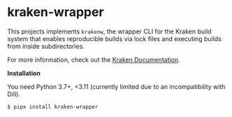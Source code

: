 # kraken-wrapper

This projects implements `krakenw`, the wrapper CLI for the Kraken build system that enables reproducible builds
via lock files and executing builds from inside subdirectories.

For more information, check out the [Kraken Documentation](https://kraken-build.github.io/docs/).

__Installation__

You need Python 3.7+, <3.11 (currently limited due to an incompatibility with Dill).

    $ pipx install kraken-wrapper
